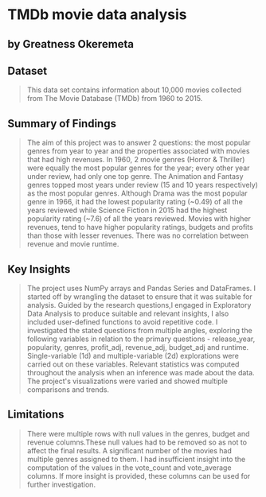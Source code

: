 #  TMDb movie data analysis
## by Greatness Okeremeta


## Dataset

> This data set contains information about 10,000 movies collected from The Movie Database (TMDb) from 1960 to 2015.


## Summary of Findings
>The aim of this project was to answer 2 questions: the most popular genres from year to year and the properties associated with movies that had high revenues. In 1960, 2 movie genres (Horror & Thriller) were equally the most popular genres for the year; every other year under review, had only one top genre. The Animation and Fantasy genres topped most years under review (15 and 10 years respectively) as the most popular genres. Although Drama was the most popular genre in 1966, it had the lowest popularity rating (~0.49) of all the years reviewed while Science Fiction in 2015 had the highest popularity rating (~7.6) of all the years reviewed. Movies with higher revenues, tend to have higher popularity ratings, budgets and profits than those with lesser revenues. There was no correlation between revenue and movie runtime.


## Key Insights
> The project uses NumPy arrays and Pandas Series and DataFrames. I started off by wrangling the dataset to ensure that it was suitable for analysis. Guided by the research questions,I engaged in Exploratory Data Analysis to produce suitable and relevant insights, I also included user-defined functions to avoid repetitive code. I investigated the stated questions from multiple angles, exploring the following variables in relation to the primary questions - release_year, popularity, genres, profit_adj, revenue_adj, budget_adj and runtime. Single-variable (1d) and multiple-variable (2d) explorations were carried out on these variables. Relevant statistics was computed throughout the analysis when an inference was made about the data. The project's visualizations were varied and showed multiple comparisons and trends.


## Limitations
> There were multiple rows with null values in the genres, budget and revenue columns.These null values had to be removed so as not to affect the final results. A significant number of the movies had multiple genres assigned to them. I had insufficient insight into the computation of the values in the vote_count and vote_average columns. If more insight is provided, these columns can be used for further investigation.
